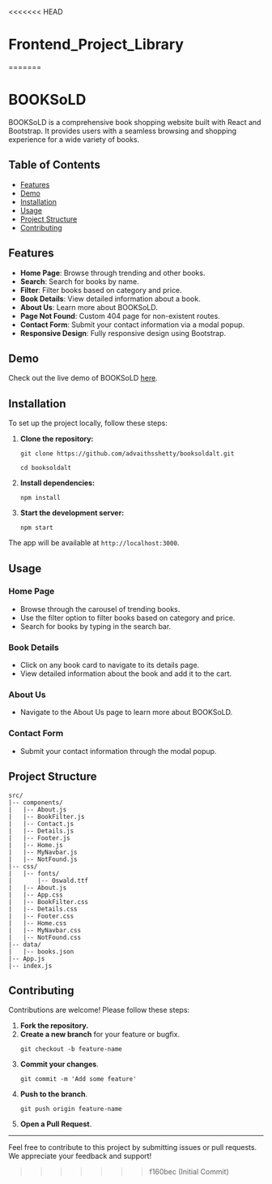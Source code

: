 <<<<<<< HEAD
# Frontend_Project_Library
=======
# BOOKSoLD

BOOKSoLD is a comprehensive book shopping website built with React and Bootstrap. It provides users with a seamless browsing and shopping experience for a wide variety of books.

## Table of Contents

- [Features](#features)
- [Demo](#demo)
- [Installation](#installation)
- [Usage](#usage)
- [Project Structure](#project-structure)
- [Contributing](#contributing)

## Features

- **Home Page**: Browse through trending and other books.
- **Search**: Search for books by name.
- **Filter**: Filter books based on category and price.
- **Book Details**: View detailed information about a book.
- **About Us**: Learn more about BOOKSoLD.
- **Page Not Found**: Custom 404 page for non-existent routes.
- **Contact Form**: Submit your contact information via a modal popup.
- **Responsive Design**: Fully responsive design using Bootstrap.

## Demo

Check out the live demo of BOOKSoLD [here](https://advaithsshetty.me/booksld/).

## Installation

To set up the project locally, follow these steps:

1. **Clone the repository:**
   ```
   git clone https://github.com/advaithsshetty/booksoldalt.git
   ```
   ```
   cd booksoldalt
   ```

2. **Install dependencies:**
   ```
   npm install
   ```

3. **Start the development server:**
   ```
   npm start
   ```

The app will be available at `http://localhost:3000`.

## Usage

### Home Page

- Browse through the carousel of trending books.
- Use the filter option to filter books based on category and price.
- Search for books by typing in the search bar.

### Book Details

- Click on any book card to navigate to its details page.
- View detailed information about the book and add it to the cart.

### About Us

- Navigate to the About Us page to learn more about BOOKSoLD.

### Contact Form

- Submit your contact information through the modal popup.

## Project Structure

```
src/
|-- components/
|   |-- About.js
|   |-- BookFilter.js
|   |-- Contact.js
|   |-- Details.js
|   |-- Footer.js
|   |-- Home.js
|   |-- MyNavbar.js
|   |-- NotFound.js
|-- css/
|   |-- fonts/
|       |-- Oswald.ttf
|   |-- About.js
|   |-- App.css
|   |-- BookFilter.css
|   |-- Details.css
|   |-- Footer.css
|   |-- Home.css
|   |-- MyNavbar.css
|   |-- NotFound.css
|-- data/
|   |-- books.json
|-- App.js
|-- index.js
```

## Contributing

Contributions are welcome! Please follow these steps:

1. **Fork the repository.**
2. **Create a new branch** for your feature or bugfix.
   ```
   git checkout -b feature-name
   ```
3. **Commit your changes**.
   ```
   git commit -m 'Add some feature'
   ```
4. **Push to the branch**.
   ```
   git push origin feature-name
   ```
5. **Open a Pull Request**.
---

Feel free to contribute to this project by submitting issues or pull requests. We appreciate your feedback and support!

>>>>>>> f160bec (Initial Commit)

